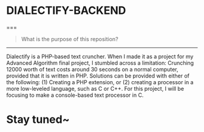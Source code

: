 # DIALECTIFY-BACKEND
===

> What is the purpose of this reposition?
---
Dialectify is a PHP-based text cruncher. When I made it as a project for my Advanced Algorithm final project, I stumbled across a limitation: Crunching 12000 worth of text costs around 30 seconds on a normal computer, provided that it is written in PHP. Solutions can be provided with either of the following: (1) Creating a PHP extension, or (2) creating a processor in a more low-leveled language, such as C or C++. For this project, I will be focusing to make a console-based text processor in C.

# Stay tuned~
